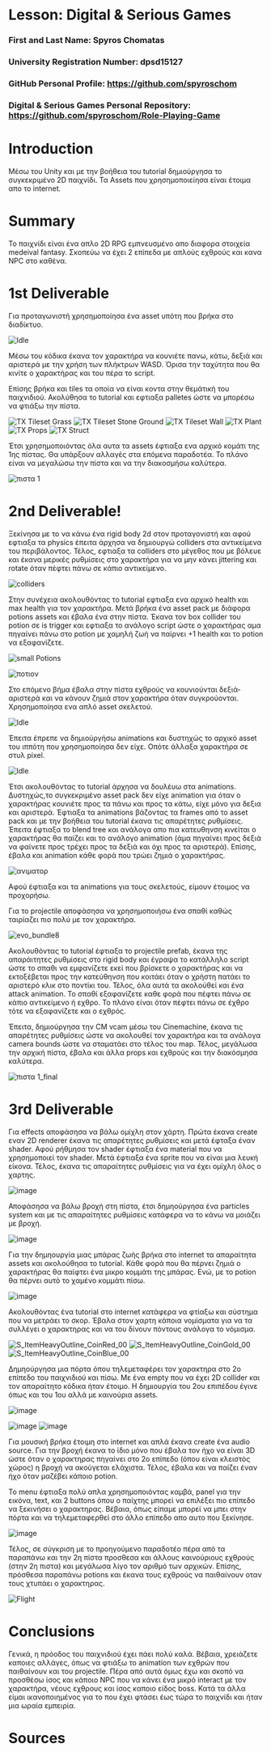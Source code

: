 # Lesson: Digital & Serious Games

### First and Last Name: Spyros Chomatas
### University Registration Number: dpsd15127
### GitHub Personal Profile: https://github.com/spyroschom
### Digital & Serious Games Personal Repository: https://github.com/spyroschom/Role-Playing-Game

# Introduction
Μέσω του Unity και με την βοήθεια του tutorial δημιούργησα το συγκεκριμένο 2D παιχνίδι. Τα Assets που χρησημοποιείησα είναι έτοιμα απο το internet.


# Summary
Το παιχνίδι είναι ένα απλο 2D RPG εμπνευσμένο απο διαφορα στοιχεία medeival fantasy. Σκοπεύω να έχει 2 επίπεδα με απλούς εχθρούς και κανα NPC στο καθένα.

# 1st Deliverable
Για προταγωνιστή χρησημοποίησα ένα asset υπότη που βρήκα στο διαδίκτυο.

![Idle](https://user-images.githubusercontent.com/117836464/207453533-feaa4012-2181-49f8-a359-556e8dba36f9.png)

Μέσω του κόδικα έκανα τον χαρακτήρα να κουνιέτε πανω, κάτω, δεξιά και αριστερά με την χρήση των πλήκτρων WASD. Όρισα την ταχύτητα που θα κινίτε ο χαρακτήρας και του πέρα το script.



Επίσης βρήκα και tiles τα οποία να είναι κοντα στην θεμάτική του παιχνιδιού. Ακολύθησα το tutorial και εφτιαξα palletes ώστε να μπορέσω να φτιάξω την πίστα.



![TX Tileset Grass](https://user-images.githubusercontent.com/117836464/207453964-69c2e64d-1074-43d6-a457-7bb5aa9a3a99.png)
![TX Tileset Stone Ground](https://user-images.githubusercontent.com/117836464/207453966-afd6795f-40b1-47d6-b393-62f06a46a741.png)
![TX Tileset Wall](https://user-images.githubusercontent.com/117836464/207453969-67cc131b-187d-408d-a2b1-188b53eb6a89.png)
![TX Plant](https://user-images.githubusercontent.com/117836464/207453972-ad0dd905-3904-4a45-8e39-4e9de9e156ac.png)
![TX Props](https://user-images.githubusercontent.com/117836464/207453978-07e5b0c5-9902-4437-925d-b1bc125aaf6f.png)
![TX Struct](https://user-images.githubusercontent.com/117836464/207453979-513f2f61-d4c8-4c57-9c6b-4c0b2f280866.png)


Έτσι χρησημοποιόντας όλα αυτα τα assets έφτιαξα ενα αρχικό κομάτι της 1ης πίστας. 
Θα υπάρξουν αλλαγές στα επόμενα παραδοτέα. Το πλάνο είναι να μεγαλώσω την πίστα και να την διακοσμήσω καλύτερα.

![πιστα 1](https://user-images.githubusercontent.com/117836464/207580607-a3ca1ece-7fc9-4a80-81b2-eaf529e5a327.png)


# 2nd Deliverable!

Ξεκίνησα με το να κάνω ένα rigid body 2d στον προταγονιστή και αφού εφτιαξα τα physics έπειτα άρχησα να δημιουργώ colliders στα αντικείμενα του περιβάλοντος.
Τέλος, εφτιαξα τα colliders στο μέγεθος που με βόλευε και έκανα μερικές ρυθμίσεις στο χαρακτήρα για να μην κάνει jittering και rotate όταν πέφτει πάνω σε κάπιο αντικείμενο.

![colliders](https://user-images.githubusercontent.com/117836464/207569044-e8245025-f25c-4229-9544-456cd471aebb.png)


Στην συνέχεια ακολουθόντας το tutorial εφτιαξα ενα αρχικό health και max health για τον χαρακτήρα. Μετά βρήκα ένα asset pack με διάφορα potions assets και έβαλα ένα στην πίστα. Έκανα τον box collider του potion σε is  trigger και εφτιαξα το ανάλογο script ώστε ο χαρακτήρας αμα πηγαίνει πάνω στο potion με χαμηλή ζωή να παίρνει +1 health και το potion να εξαφανίζετε.


![small Potions](https://user-images.githubusercontent.com/117836464/207570576-7e76704c-f19f-4346-b01d-0013630880bf.png)




![ποτιον](https://user-images.githubusercontent.com/117836464/207570511-424a8624-6f2c-4791-90c0-8ffe41f8f68d.png)


Στο επόμενο βήμα έβαλα στην πίστα εχθρούς να κουνιούνται δεξιά-αριστερά και να κάνουν ζημιά στον χαρακτήρα όταν συγκρούονται. Χρησημοποίησα ενα απλό asset σκελετού.



![Idle](https://user-images.githubusercontent.com/117836464/207572290-38461634-c136-41bc-abd3-7935c192ac50.png)


Έπειτα έπρεπε να δημιούργήσω animations και δυστηχώς το αρχικό asset του ιππότη που χρησημοποίησα δεν είχε. Οπότε άλλαξα χαρακτήρα σε στυλ pixel.



![Idle](https://user-images.githubusercontent.com/117836464/207573117-f036dfd6-6627-42a7-9c65-6e12de2ebeb9.png)


Έτσι ακολουθόντας το tutorial άρχησα να δουλέυω στα animations. Δυστηχώς,το συγκεκριμένο asset pack δεν είχε animation για όταν ο χαρακτήρας κουνιέτε προς τα πάνω και προς τα κάτω, είχε μόνο για δεξια και αριστερά. Έφτιαξα τα animations βάζοντας τα frames από το asset pack και με την βοήθεια του tutorial έκανα τις απαρέτητες ρυθμίσεις. Έπειτα έφτιαξα το blend tree και ανάλογα απο πια κατευθηνση κινείται ο χαρακτήρας θα παίζει και το ανάλογο animation (άμα πηγαίνει προς δεξιά να φαίνετε προς τρέχει προς τα δεξιά και όχι προς τα αριστερά). Επίσης, έβαλα και animation κάθε φορά που τρώει ζημιά ο χαρακτήρας.

![ανιματορ](https://user-images.githubusercontent.com/117836464/207575891-2201e17f-5507-4491-a5b7-280484e4a423.png)


Αφού έφτιαξα και τα animations για τους σκελετούς, είμουν έτοιμος να προχορήσω.


Για το projectile αποφάσησα να χρησημοποιήσω ένα σπαθί καθώς ταιρίαζει πιο πολύ με τον χαρακτήρα.



![evo_bundle8](https://user-images.githubusercontent.com/117836464/207577140-a9eccd32-a936-47ce-bee9-b38cf4edcbcb.png)


Ακολουθόντας το tutorial έφτιαξα το projectile prefab, έκανα της απαράιτητες ρυθμίσεις στο rigid body και έγραψα το κατάλληλο script ώστε το σπαθι να εμφανίζετε εκεί που βρίσκετε ο χαρακτήρας και να εκτοξέβεται προς την κατεύθηνση που κοιτάει όταν ο χρήστη πατάει το αριστερό κλικ στο ποντίκι του. Τέλος, όλα αυτά τα ακολούθεί και ένα attack animation. Το σπαθί εξαφανίζετε καθε φορά που πέφτει πάνω σε κάπιο αντικείμενο ή εχθρο. Το πλάνο είναι όταν πέφτει πάνω σε έχθρο τότε να εξαφανίζετε και ο εχθρός.


Έπειτα, δημιούργησα την CM vcam μέσω του Cinemachine, έκανα τις απαρέτητες ρυθμίσεις ώστε να ακολουθεί τον χαρακτήρα και τα ανάλογα camera bounds ώστε να σταματάει στο τέλος του map. Τέλος, μεγάλωσα την αρχική πίστα, έβαλα και άλλα props και εχθρούς και την διακόσμησα καλύτερα.



![πιστα 1_final](https://user-images.githubusercontent.com/117836464/207580449-868ac2b5-a4e4-4a2c-a2bb-6d3ef9daafc2.png)




# 3rd Deliverable 

Για effects αποφάσησα να βάλω ομίχλη στον χάρτη. Πρώτα έκανα create εναν 2D renderer έκανα τις απαρέτητες ρυθμίσεις και μετά έφταξα έναν shader. Αφού ρήθμησα τον shader έφτιαξα ένα material που να χρησημοποιεί τον shader. Μετά έφτιαξα ένα sprite που να είναι μια λευκή είκονα. Τέλος, έκανα τις απαραίτητες ρυθμίσεις για να έχει ομίχλη όλος ο χαρτης.


![image](https://user-images.githubusercontent.com/117836464/212289482-bb8e42a8-7c9e-482a-adf3-5c5fbb902d6c.png)


Αποφάσησα να βάλω βροχή στη πίστα, έτσι δημηούργησα ένα particles system και με τις απαραίτητες ρυθμίσεις κατάφερα να το κάνω να μοιάζει με βροχή.


![image](https://user-images.githubusercontent.com/117836464/212291720-cefdeec8-471b-4cbe-941b-b945ebabaed3.png)


Για την δημηουργία μιας μπάρας ζωής βρήκα στο internet τα απαραίτητα assets και ακολούθησα το tutorial. Κάθε φορά που θα πέρνει ζημιά ο χαρακτήρας θα παίφτει ένα μικρο κομμάτι της μπάρας. Ενώ, με το potion θα πέρνει αυτό το χαμένο κομμάτι πίσω.


![image](https://user-images.githubusercontent.com/117836464/212292155-83c5377e-d579-4a6a-bfb6-dc8937ca3859.png)


Ακολουθόντας ένα tutorial στο internet κατάφερα να φτίαξω και σύστημα που να μετράει το σκορ. Έβαλα στον χαρτη κάποια νομίσματα για να τα συλλέγει ο χαρακτηρας και να του δίνουν πόντους ανάλογα το νόμισμα.



![S_ItemHeavyOutline_CoinRed_00](https://user-images.githubusercontent.com/117836464/212294124-5d8c66b7-9866-4ccb-8eb4-e295009f8438.png)
![S_ItemHeavyOutline_CoinGold_00](https://user-images.githubusercontent.com/117836464/212294129-39b80127-429b-4e6e-bcef-22aa55132276.png)
![S_ItemHeavyOutline_CoinBlue_00](https://user-images.githubusercontent.com/117836464/212294134-ae4a39e2-470b-4990-b772-ddd606c0f397.png)




Δημηούργησα μια πόρτα όπου τηλεμεταφέρει τον χαρακτηρα στο 2ο επίπεδο του παιχνιδιού και πίσω. Με ένα empty που να έχει 2D collider και τον απαραίτητο κόδικα ήταν έτοιμο. Η δημιουργία του 2ου επιπέδου έγινε όπως και του 1ου αλλά με καινούρια assets.


![image](https://user-images.githubusercontent.com/117836464/212298503-1432cd01-ceed-45c6-8d3f-2c28851e3e46.png)




![image](https://user-images.githubusercontent.com/117836464/212295077-8f8fd37d-8a4a-48bc-afd6-d56b0ca8c9e2.png)
![image](https://user-images.githubusercontent.com/117836464/212295206-5300c362-bf81-43b5-8de3-12680e89a8b4.png)



Για μουσική βρήκα έτοιμη στο internet και απλά έκανα create ένα audio source. Για την βροχή έκανα το ίδιο μόνο που έβαλα τον ήχο να είναι 3D ώστε όταν ο χαρακτηρας πηγαίνει στο 2ο επίπεδο (όπου είναι κλειστός χώρος) η βροχή να ακούγεται ελάχιστα. Τέλος, έβαλα και να παίζει έναν ήχο όταν μαζέβει κάποιο potion.



Το menu έφτιαξα πολύ απλα χρησημοποιόντας καμβά, panel για την εικόνα, text, και 2 buttons όπου ο παίχτης μπορεί να επιλέξει πιο επίπεδο να ξεκινήσει ο χαρακτηρας. Βέβαια, όπως είπαμε μπορεί να μπει στην πόρτα και να τηλεμεταφερθεί στο άλλο επίπεδο απο αυτο που ξεκίνησε.




![image](https://user-images.githubusercontent.com/117836464/212297328-10d31ff5-75fc-440b-8756-54cf258bba62.png)




Τέλος, σε σύγκριση με το προηγούμενο παραδοτέο πέρα από τα παραπάνω και την 2η πίστα προσθεσα και άλλους καινούριους εχθρούς (στην 2η πιστα) και μεγάλωσα λίγο τον αριθμό των αρχικών. Επίσης, πρόσθεσα παραπάνω potions και έκανα τους εχθρούς να παιθαίνουν οταν τους χτυπάει ο χαρακτηρας.





![Flight](https://user-images.githubusercontent.com/117836464/212300209-4b2f638d-257e-4cd9-bc75-757467a374c3.png)





# Conclusions

Γενικά, η πρόοδος του παιχνιδιού έχει πάει πολύ καλά. Βέβαια, χρειάζετε καποιες αλλάγες, όπως να φτιάξω το animation των εχθρών που παιθαίνουν και του projectile. Πέρα από αυτά όμως έχω και σκοπό να προσθέσω ίσος και κάποιο NPC που να κάνει ένα μικρό interact με τον χαρακτήρα, νέους εχθρους και ίσος καποιο είδος boss. Κατά τα άλλα είμαι ικανοποιημένος για το που έχει φτάσει έως τώρα το παιχνίδι και ήταν μια ωραία εμπειρία.

# Sources

